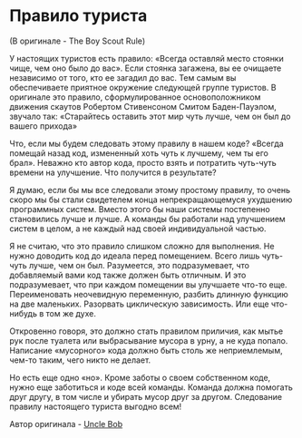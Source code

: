 # Правило туриста
(В оригинале - The Boy Scout Rule)

У настоящих туристов есть правило: «Всегда оставляй место стоянки чище, чем оно было до вас». Если стоянка загажена, вы ее очищаете независимо от того, кто ее загадил до вас. Тем самым вы обеспечиваете приятное окружение следующей группе туристов. В оригинале это правило, сформулированное основоположником движения скаутов Робертом Стивенсоном Смитом Баден-Пауэлом, звучало так: «Старайтесь оставить этот мир чуть лучше, чем он был до вашего прихода»

Что, если мы будем следовать этому правилу в нашем коде? «Всегда помещай назад код, измененный хоть чуть к лучшему, чем ты его брал». Неважно кто автор кода, просто взять и потратить чуть-чуть времени на улучшение. Что получится в результате?

Я думаю, если бы мы все следовали этому простому правилу, то очень скоро мы бы стали свидетелем конца непрекращающемуся ухудшению программных систем. Вместо этого бы наши системы постепенно становились лучше и лучше. А команды бы работали над улучшением систем в целом, а не каждый над своей индивидуальной частью.

Я не считаю, что это правило слишком сложно для выполнения. Не нужно доводить код до идеала перед помещением. Всего лишь чуть-чуть лучше, чем он был. Разумеется, это подразумевает, что добавляемый вами код также должен быть отличным. И это подразумевает, что при каждом помещении вы улучшаете что-то еще. Переименовать неочевидную переменную, разбить длинную функцию на две маленьких. Разорвать циклическую зависимость. Или еще что-нибудь в том же духе.

Откровенно говоря, это должно стать правилом приличия, как мытье рук после туалета или выбрасывание мусора в урну, а не куда попало. Написание «мусорного» кода должно быть столь же неприемлемым, чем-то таким, чего никто не делает.

Но есть еще одно «но». Кроме заботы о своем собственном коде, нужно еще заботиться и коде всей команды. Команда должна помогать друг другу, в том числе и убирать мусор друг за другом. Следование правилу настоящего туриста выгодно всем!

Автор оригинала - [Uncle Bob](http://programmer.97things.oreilly.com/wiki/index.php/Uncle_Bob)
